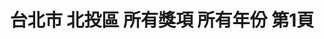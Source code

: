 ---
title: "台北市 北投區 所有獎項 所有年份 第1頁"
description: "台北市 北投區 所有獎項 所有年份 獲獎餐廳 第1頁"
keywords:
  - 美食競賽
  - 台灣美食
  - 美食精選
datePublished: "2025-06-30"
dateModified: "2025-07-06"
city: "台北市"
district: "北投區"
award: "所有獎項"
year: "所有年份"
page: 1
count: 8

restaurants:
  - name: "北投奇岩一號"
    city: "台北市"
    district: "北投區"
    address: "台北市北投區奇岩路1號"
    phone: "0255518888"
    geo: "25.13479201635002, 121.50727080784141"
    link: "台北市/北投區/北投奇岩一號"
    google_map: "https://maps.app.goo.gl/4ysUPW9c1XVuevog8"
    footinder: "https://footinder.com.tw/%E5%8F%B0%E5%8C%97%E5%B8%82%E5%8C%97%E6%8A%95%E5%8D%80/7325/"
    award:
    - name: "500盤"
      year: "2024"
  - name: "冠宸食館"
    city: "台北市"
    district: "北投區"
    address: "台北市北投區竹子湖路67號"
    phone: "0228626408"
    geo: "25.17632351804717, 121.53966463406918"
    link: "台北市/北投區/冠宸食館"
    google_map: "https://maps.app.goo.gl/Xna1Z1L18DP3xckM8"
    footinder: "https://footinder.com.tw/%E5%8F%B0%E5%8C%97%E5%B8%82%E5%8C%97%E6%8A%95%E5%8D%80/8051/"
    award:
    - name: "500盤"
      year: "2024"
  - name: "磺溪小鎮"
    city: "台北市"
    district: "北投區"
    address: "台北市北投區石牌路二段360號"
    phone: "0228731235"
    geo: "25.123408565424207, 121.5254254583324"
    link: "台北市/北投區/磺溪小鎮"
    google_map: "https://maps.app.goo.gl/S133WamZSotEy5g98"
    footinder: "https://footinder.com.tw/%E5%8F%B0%E5%8C%97%E5%B8%82%E5%8C%97%E6%8A%95%E5%8D%80/7824/"
    award:
    - name: "500盤"
      year: "2024"
  - name: "青菜園"
    city: "台北市"
    district: "北投區"
    address: "台北市北投區竹子湖路55之11號往中正山方向"
    phone: "0228619165"
    geo: "25.177408789496663, 121.53086320122738"
    link: "台北市/北投區/青菜園"
    google_map: "https://maps.app.goo.gl/mCDQwBZZ927hr7uc6"
    footinder: "https://footinder.com.tw/%e5%8f%b0%e5%8c%97%e5%b8%82%e5%8c%97%e6%8a%95%e5%8d%80/6689/"
    award:
    - name: "500盤"
      year: "2024"
  - name: "皇家傳承牛肉麵-北榮門市"
    city: "台北市"
    district: "北投區"
    address: "112台北市北投區石牌路二段201號"
    phone: "0228747328"
    geo: "25.120234722327275, 121.51979954385513"
    link: "台北市/北投區/皇家傳承牛肉麵-北榮門市"
    google_map: "https://maps.app.goo.gl/RDn9DcUoeH9sqKFg8"
    footinder: "https://footinder.com.tw/%e5%8f%b0%e5%8c%97%e5%b8%82%e5%8c%97%e6%8a%95%e5%8d%80/43412/"
    award:
    - name: "台北國際牛肉麵節"
      year: "2024"
  - name: "皇家傳承牛肉麵-亞東門市"
    city: "台北市"
    district: "北投區"
    address: "220新北市板橋區南雅南路二段21號"
    phone: "0289665168"
    geo: "24.998040656992913, 121.4532464851711"
    link: "台北市/北投區/皇家傳承牛肉麵-亞東門市"
    google_map: "https://maps.app.goo.gl/3KeDif9LivY22Um39"
    footinder: "https://footinder.com.tw/%e6%96%b0%e5%8c%97%e5%b8%82%e6%9d%bf%e6%a9%8b%e5%8d%80/24497/"
    award:
    - name: "台北國際牛肉麵節"
      year: "2024"
  - name: "皇家傳承牛肉麵-桃機門市-(第二航廈B2)"
    city: "台北市"
    district: "北投區"
    address: "337桃園市大園區航站南路9號B2"
    phone: "033833865"
    geo: "25.07662498169683, 121.23229183124404"
    link: "台北市/北投區/皇家傳承牛肉麵-桃機門市-_第二航廈B2_"
    google_map: "https://maps.app.goo.gl/cLeD9Jy7UVy57i7DA"
    footinder: ""
    award:
    - name: "台北國際牛肉麵節"
      year: "2024"
  - name: "皇家傳承牛肉麵-桃機門市(第二航廈4F)"
    city: "台北市"
    district: "北投區"
    address: "337桃園市大園區航站南路9號4樓"
    phone: "033833885"
    geo: "25.07675051664456, 121.23199356911401"
    link: "台北市/北投區/皇家傳承牛肉麵-桃機門市_第二航廈4F_"
    google_map: "https://maps.app.goo.gl/dXCiHjctfiH7Vrei6"
    footinder: "https://footinder.com.tw/%e6%a1%83%e5%9c%92%e5%b8%82%e5%a4%a7%e5%9c%92%e5%8d%80/63954/"
    award:
    - name: "台北國際牛肉麵節"
      year: "2024"
---